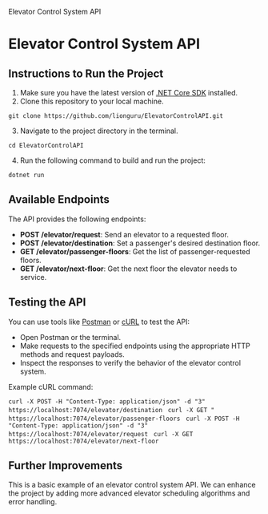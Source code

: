Elevator Control System API

Elevator Control System API
===========================

Instructions to Run the Project
-------------------------------

1.  Make sure you have the latest version of [.NET Core SDK](https://dotnet.microsoft.com/download/dotnet-core) installed.
2.  Clone this repository to your local machine.

```git clone https://github.com/lionguru/ElevatorControlAPI.git ```

3.  Navigate to the project directory in the terminal.

```cd ElevatorControlAPI ```

4.  Run the following command to build and run the project:

```dotnet run ```

Available Endpoints
-------------------

The API provides the following endpoints:

* **POST /elevator/request**: Send an elevator to a requested floor.
* **POST /elevator/destination**: Set a passenger's desired destination floor.
* **GET /elevator/passenger-floors**: Get the list of passenger-requested floors.
* **GET /elevator/next-floor**: Get the next floor the elevator needs to service.

Testing the API
---------------

You can use tools like [Postman](https://www.postman.com/) or [cURL](https://curl.se/) to test the API:

* Open Postman or the terminal.
* Make requests to the specified endpoints using the appropriate HTTP methods and request payloads.
* Inspect the responses to verify the behavior of the elevator control system.

Example cURL command:

```curl -X POST -H "Content-Type: application/json" -d "3" https://localhost:7074/elevator/destination ```
```curl -X GET " https://localhost:7074/elevator/passenger-floors ```
```curl -X POST -H "Content-Type: application/json" -d "3" https://localhost:7074/elevator/request ```
```curl -X GET https://localhost:7074/elevator/next-floor ```

Further Improvements
--------------------

This is a basic example of an elevator control system API. We can enhance the project by adding more advanced elevator scheduling algorithms and error handling.

